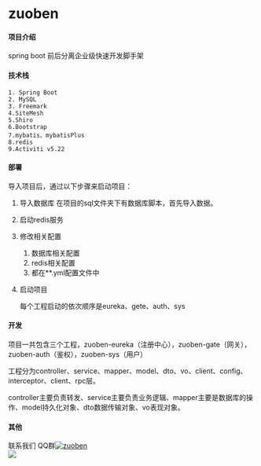 # zuoben 

#### 项目介绍
spring boot 前后分离企业级快速开发脚手架

#### 技术栈
    1. Spring Boot
    2. MySQL
    3. Freemark
    4.SiteMesh
    5.Shiro
    6.Bootstrap
    7.mybatis、mybatisPlus
    8.redis
    9.Activiti v5.22
    
#### 部署
导入项目后，通过以下步骤来启动项目：
1. 导入数据库
    在项目的sql文件夹下有数据库脚本，首先导入数据。
2. 启动redis服务
3. 修改相关配置
    1. 数据库相关配置
    2. redis相关配置
    3. 都在**.yml配置文件中
    
4. 启动项目

    每个工程启动的依次顺序是eureka、gete、auth、sys

#### 开发
项目一共包含三个工程，zuoben-eureka（注册中心），zuoben-gate（网关），zuoben-auth（鉴权），zuoben-sys（用户）

工程分为controller、service、mapper、model、dto、vo、client、config、interceptor、client、rpc层。 

controller主要负责转发、service主要负责业务逻辑、mapper主要是数据库的操作、model持久化对象、dto数据传输对象、vo表现对象。


#### 其他
联系我们  QQ群[![zuoben](https://pub.idqqimg.com/wpa/images/group.png)](https://jq.qq.com/?_wv=1027&k=5mwcHLH)   
![](https://gitee.com/zuoben/zuoben-web/raw/master/img/zuoben.png)
